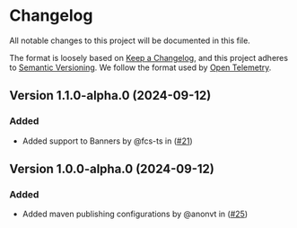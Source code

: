 # Changelog

All notable changes to this project will be documented in this file.

The format is loosely based on [Keep a Changelog](https://keepachangelog.com/en/1.0.0/),
and this project adheres to [Semantic Versioning](https://semver.org/spec/v2.0.0.html).
We follow the format used by [Open Telemetry](https://github.com/open-telemetry/opentelemetry-python/blob/main/CHANGELOG.md).


## Version 1.1.0-alpha.0 (2024-09-12)

### Added

- Added support to Banners by @fcs-ts in ([#21](https://github.com/Topsort/topsort.kt/pull/21))

## Version 1.0.0-alpha.0 (2024-09-12)

### Added

- Added maven publishing configurations by @anonvt in ([#25](https://github.com/Topsort/topsort.kt/pull/25))